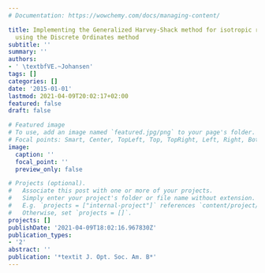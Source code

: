 ```yaml
---
# Documentation: https://wowchemy.com/docs/managing-content/

title: Implementing the Generalized Harvey-Shack method for isotropic rough surfaces
  using the Discrete Ordinates method
subtitle: ''
summary: ''
authors:
- ' \textbfVE.~Johansen'
tags: []
categories: []
date: '2015-01-01'
lastmod: 2021-04-09T20:02:17+02:00
featured: false
draft: false

# Featured image
# To use, add an image named `featured.jpg/png` to your page's folder.
# Focal points: Smart, Center, TopLeft, Top, TopRight, Left, Right, BottomLeft, Bottom, BottomRight.
image:
  caption: ''
  focal_point: ''
  preview_only: false

# Projects (optional).
#   Associate this post with one or more of your projects.
#   Simply enter your project's folder or file name without extension.
#   E.g. `projects = ["internal-project"]` references `content/project/deep-learning/index.md`.
#   Otherwise, set `projects = []`.
projects: []
publishDate: '2021-04-09T18:02:16.967830Z'
publication_types:
- '2'
abstract: ''
publication: '*textit J. Opt. Soc. Am. B*'
---
```

